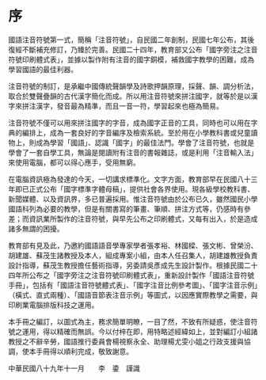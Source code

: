# 序

國語注音符號第一式，簡稱「注音符號」，自民國二年創制，民國七年公布，其後復經不斷補充修訂，乃臻於完善。民國二十四年，教育部又公布「國字旁注之注音符號印刷體式表」，並據以製作附有注音的國字銅模，補救國字教學的困難，成為學習國語的最佳利器。

注音符號的制訂，是承繼中國傳統聲韻學及詩歌押韻原理，採聲、韻、調分析法，取合於雙聲疊韻的古代漢字簡化而成。所以用注音符號來拼注國字，就等於是以漢字來拼注漢字，發音最為精準，而且一音一符，學習起來也極為簡易。

注音符號不僅可以用來拼注國字的字音，成為國字正音的工具，同時也可以用在字典的編排上，成為一套良好的字音編序及檢索系統。至於用在小學教科書或兒童讀物上，則成為學習「國語」、認識「國字」的最佳法門。學會了注音符號，也就是學會了一套自學工具，無論是閱讀附有注音的書報雜誌，或是利用「注音輸入法」來使用電腦，都可以得心應手，受用無窮。

在電腦資訊極為發達的今天，一切講求標準化。文字方面，教育部早在民國八十三年即已正式公布「國字標準字體母稿」，提供社會各界使用。現各級學校教科書、新聞媒體、以及資訊界，多已普遍採用。惟注音符號由於公布已久，雖然國民小學國語科列為必要的教學，但是有關書寫的筆畫、筆順、拼注方式等，仍感時有參差；而資訊業所製作的注音符號，與早先公布之印刷體式，又每有出入，於是造成諸多無謂的困擾。

教育部有見及此，乃邀約國語語音學專家學者張孝裕、林國樑、張文彬、曾榮汾、胡建雄、蘇茂生諸教授及本人，組成專案小組，由本人任召集人，胡建雄教授負責設計指導，蘇茂生教授擔任藝術指導，另委請吳彥成先生設計製作。根據民國二十四年所公布之「國字旁注之注音符號印刷體式表」，重新設計製作「國語注音符號手冊」，包括有「國語注音符號體式表」、「國字注音比例參考圖」、「國字注音示例」（橫式、直式兩種）、「國語音節表注音示例」等圖式，以因應實際教學之需要，與印刷業電腦排版科技之運用。

本手冊之編訂，以圖式為主，務求簡單明瞭，一目了然，不致有所疑惑，使注音符號之運用，得以精確而無誤。今以付梓在即，用特略述經緯如上，並對編訂小組諸教授之不辭辛勞，國語推行委員會楊視察永全、助理楊尤雯小姐之行政支援與協調，使本手冊得以順利完成，敬致謝意。

中華民國八十九年十一月　　李　鍌　謹識

